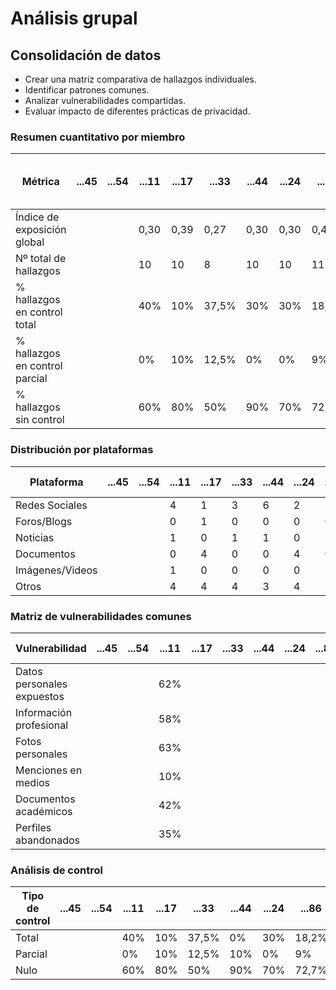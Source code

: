 

# Análisis grupal

## Consolidación de datos

- Crear una matriz comparativa de hallazgos individuales.
- Identificar patrones comunes.
- Analizar vulnerabilidades compartidas.
- Evaluar impacto de diferentes prácticas de privacidad.

### Resumen cuantitativo por miembro

<div align=center>

| Métrica                        | ...45 | ...54 | ...11 | ...17 | ...33 | ...44 | ...24 | ...86 | Patrón grupal<br>(Media y desviación) |
|--------------------------------|-------|-------|-------|-------|-------|-------|-------|-------|---------------------------------------|
| Índice de exposición global    |       |       | 0,30  | 0,39  | 0,27  | 0,30  | 0,30  | 0,41  |                                       |
| Nº total de hallazgos          |       |       | 10    | 10    |   8   | 10    |  10   | 11    |                                       |
| % hallazgos en control total   |       |       | 40%   | 10%   | 37,5% | 30%   | 30%   | 18,2% |                                       |
| % hallazgos en control parcial |       |       | 0%    | 10%   | 12,5% | 0%    |  0%   | 9%    |                                       |
| % hallazgos sin control        |       |       | 60%   | 80%   |  50%  | 90%   | 70%   | 72,3% |                                       |

</div>

### Distribución por plataformas

<div align=center>

| Plataforma      | ...45 | ...54 | ...11 | ...17 | ...33 | ...44 | ...24 | ...86 | Total grupo |
|-----------------|-------|-------|-------|-------|-------|-------|-------|-------|-------------|
| Redes Sociales  |       |       | 4     | 1     | 3     | 6     | 2     | 7     |             |
| Foros/Blogs     |       |       | 0     | 1     | 0     | 0     | 0     | 0     |             |
| Noticias        |       |       | 1     | 0     | 1     | 1     | 0     | 1     |             |
| Documentos      |       |       | 0     | 4     | 0     | 0     | 4     | 0     |             |
| Imágenes/Videos |       |       | 1     | 0     | 0     | 0     | 0     | 1     |             |
| Otros           |       |       | 4     | 4     | 4     | 3     | 4     | 2     |             |

</div>

### Matriz de vulnerabilidades comunes

<div align=center>

| Vulnerabilidad             | ...45 | ...54 | ...11 | ...17 | ...33 | ...44 | ...24 | ...86 | % Grupo | Riesgo medio |
|----------------------------|-------|-------|-------|-------|-------|-------|-------|-------|---------|--------------|
| Datos personales expuestos |       |       | 62%   |       |       |       |       |       |         |              |
| Información profesional    |       |       | 58%   |       |       |       |       |       |         |              |
| Fotos personales           |       |       | 63%   |       |       |       |       |       |         |              |
| Menciones en medios        |       |       | 10%   |       |       |       |       |       |         |              |
| Documentos académicos      |       |       | 42%   |       |       |       |       |       |         |              |
| Perfiles abandonados       |       |       | 35%   |       |       |       |       |       |         |              |

</div>

### Análisis de control

<div align=center>

| Tipo de control | ...45 | ...54 | ...11 | ...17 | ...33 | ...44 | ...24 | ...86 | % Grupo | Riesgo promedio |
|-----------------|-------|-------|-------|-------|-------|-------|-------|-------|---------|-----------------|
| Total           |       |       | 40%   | 10%   | 37,5% | 0%    | 30%   | 18,2% |         |                 |
| Parcial         |       |       | 0%    | 10%   | 12,5% | 10%   | 0%    | 9%    |         |                 |
| Nulo            |       |       | 60%   | 80%   | 50%   | 90%   | 70%   | 72,7% |         |                 |

</div>
